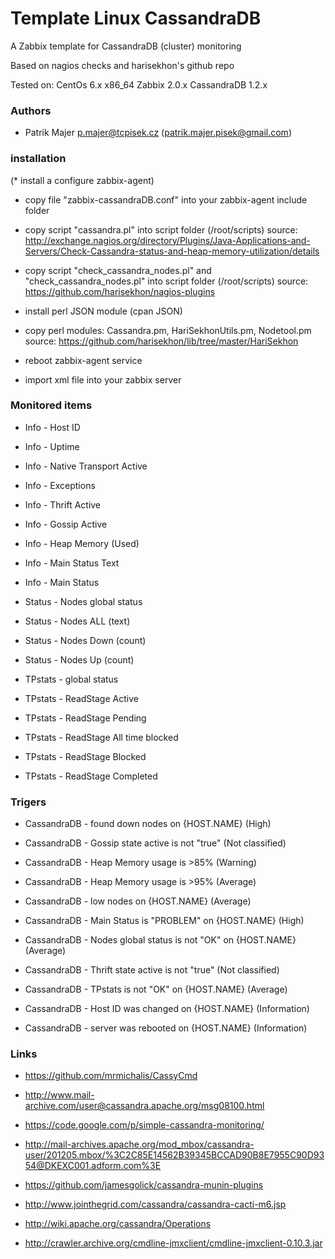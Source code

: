 # Template Linux CassandraDB

A Zabbix template for CassandraDB (cluster) monitoring

Based on nagios checks and harisekhon's github repo

Tested on:
CentOs 6.x x86_64
Zabbix 2.0.x
CassandraDB 1.2.x

### Authors
* Patrik Majer p.majer@tcpisek.cz (<patrik.majer.pisek@gmail.com>)


### installation

(* install a configure zabbix-agent)

* copy file "zabbix-cassandraDB.conf" into your zabbix-agent include folder

* copy script "cassandra.pl" into script folder (/root/scripts)
source: http://exchange.nagios.org/directory/Plugins/Java-Applications-and-Servers/Check-Cassandra-status-and-heap-memory-utilization/details

* copy script "check_cassandra_nodes.pl" and "check_cassandra_nodes.pl" into script folder (/root/scripts)
source: https://github.com/harisekhon/nagios-plugins

* install perl JSON module (cpan JSON)

* copy perl modules: Cassandra.pm, HariSekhonUtils.pm, Nodetool.pm
source: https://github.com/harisekhon/lib/tree/master/HariSekhon

* reboot zabbix-agent service

* import xml file into your zabbix server


### Monitored items

* Info - Host ID

* Info - Uptime

* Info - Native Transport Active

* Info - Exceptions

* Info - Thrift Active

* Info - Gossip Active

* Info - Heap Memory (Used)

* Info - Main Status Text

* Info - Main Status

* Status - Nodes global status

* Status - Nodes ALL (text)

* Status - Nodes Down (count)

* Status - Nodes Up (count)


* TPstats - global status

* TPstats - ReadStage Active

* TPstats - ReadStage Pending

* TPstats - ReadStage All time blocked

* TPstats - ReadStage Blocked

* TPstats - ReadStage Completed


### Trigers

* CassandraDB - found down nodes on {HOST.NAME} (High)

* CassandraDB - Gossip state active is not "true" (Not classified)

* CassandraDB - Heap Memory usage is >85% (Warning)

* CassandraDB - Heap Memory usage is >95% (Average)

* CassandraDB - low nodes on {HOST.NAME} (Average)

* CassandraDB - Main Status is "PROBLEM" on {HOST.NAME} (High)

* CassandraDB - Nodes global status is not "OK" on {HOST.NAME} (Average)

* CassandraDB - Thrift state active is not "true" (Not classified)

* CassandraDB - TPstats is not "OK" on {HOST.NAME} (Average)

* CassandraDB - Host ID was changed on {HOST.NAME} (Information)

* CassandraDB - server was rebooted on {HOST.NAME} (Information)


### Links

* https://github.com/mrmichalis/CassyCmd

* http://www.mail-archive.com/user@cassandra.apache.org/msg08100.html

* https://code.google.com/p/simple-cassandra-monitoring/

* http://mail-archives.apache.org/mod_mbox/cassandra-user/201205.mbox/%3C2C85E14562B39345BCCAD90B8E7955C90D9354@DKEXC001.adform.com%3E

* https://github.com/jamesgolick/cassandra-munin-plugins

* http://www.jointhegrid.com/cassandra/cassandra-cacti-m6.jsp

* http://wiki.apache.org/cassandra/Operations

* http://crawler.archive.org/cmdline-jmxclient/cmdline-jmxclient-0.10.3.jar

